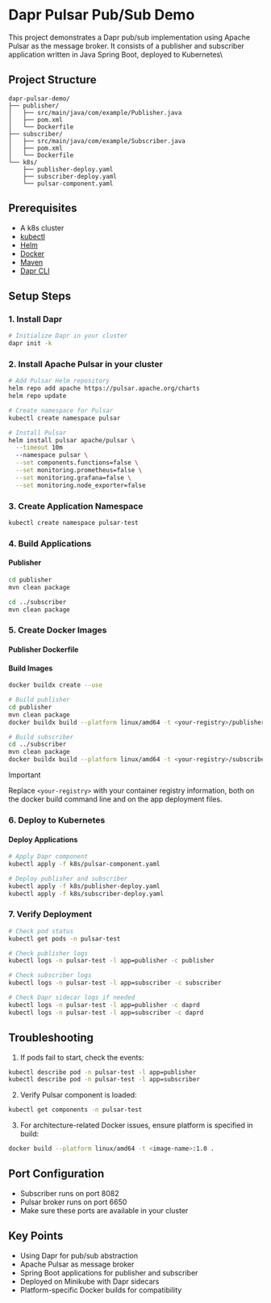 # Dapr Pulsar Pub/Sub Demo

This project demonstrates a Dapr pub/sub implementation using Apache Pulsar as the message broker. It consists of a publisher and subscriber application written in Java Spring Boot, deployed to Kubernetes\

## Project Structure

```
dapr-pulsar-demo/
├── publisher/
│   ├── src/main/java/com/example/Publisher.java
│   ├── pom.xml
│   └── Dockerfile
├── subscriber/
│   ├── src/main/java/com/example/Subscriber.java
│   ├── pom.xml
│   └── Dockerfile
└── k8s/
    ├── publisher-deploy.yaml
    ├── subscriber-deploy.yaml
    └── pulsar-component.yaml
```

## Prerequisites

- A k8s cluster
- [kubectl](https://kubernetes.io/docs/tasks/tools/#kubectl)
- [Helm](https://helm.sh/docs/intro/install/)
- [Docker](https://docs.docker.com/engine/install/)
- [Maven](https://maven.apache.org/install.html)
- [Dapr CLI](https://docs.dapr.io/getting-started/install-dapr-cli/)

## Setup Steps

### 1. Install Dapr

```bash
# Initialize Dapr in your cluster
dapr init -k
```

### 2. Install Apache Pulsar in your cluster

```bash
# Add Pulsar Helm repository
helm repo add apache https://pulsar.apache.org/charts
helm repo update

# Create namespace for Pulsar
kubectl create namespace pulsar

# Install Pulsar
helm install pulsar apache/pulsar \
  --timeout 10m
  --namespace pulsar \
  --set components.functions=false \
  --set monitoring.prometheus=false \
  --set monitoring.grafana=false \
  --set monitoring.node_exporter=false
```

### 3. Create Application Namespace

```bash
kubectl create namespace pulsar-test
```

### 4. Build Applications

#### Publisher

```bash
cd publisher
mvn clean package

cd ../subscriber
mvn clean package
```

### 5. Create Docker Images

#### Publisher Dockerfile

#### Build Images

```bash
docker buildx create --use

# Build publisher
cd publisher
mvn clean package
docker buildx build --platform linux/amd64 -t <your-registry>/publisher:1.0 --push .

# Build subscriber
cd ../subscriber
mvn clean package
docker buildx build --platform linux/amd64 -t <your-registry>/subscriber:1.0 --push .
```

> [!IMPORTANT]
> Replace `<your-registry>` with your container registry information, both on the docker build command line and on the app deployment files.

### 6. Deploy to Kubernetes

#### Deploy Applications

```bash
# Apply Dapr component
kubectl apply -f k8s/pulsar-component.yaml

# Deploy publisher and subscriber
kubectl apply -f k8s/publisher-deploy.yaml
kubectl apply -f k8s/subscriber-deploy.yaml
```

### 7. Verify Deployment

```bash
# Check pod status
kubectl get pods -n pulsar-test

# Check publisher logs
kubectl logs -n pulsar-test -l app=publisher -c publisher

# Check subscriber logs
kubectl logs -n pulsar-test -l app=subscriber -c subscriber

# Check Dapr sidecar logs if needed
kubectl logs -n pulsar-test -l app=publisher -c daprd
kubectl logs -n pulsar-test -l app=subscriber -c daprd
```

## Troubleshooting
1. If pods fail to start, check the events:

```bash
kubectl describe pod -n pulsar-test -l app=publisher
kubectl describe pod -n pulsar-test -l app=subscriber
```

2. Verify Pulsar component is loaded:

```bash
kubectl get components -n pulsar-test
```

3. For architecture-related Docker issues, ensure platform is specified in build:

```bash
docker build --platform linux/amd64 -t <image-name>:1.0 .
```

## Port Configuration

- Subscriber runs on port 8082
- Pulsar broker runs on port 6650
- Make sure these ports are available in your cluster

## Key Points

- Using Dapr for pub/sub abstraction
- Apache Pulsar as message broker
- Spring Boot applications for publisher and subscriber
- Deployed on Minikube with Dapr sidecars
- Platform-specific Docker builds for compatibility
